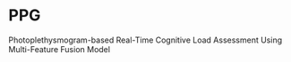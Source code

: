 # PPG
Photoplethysmogram-based Real-Time Cognitive Load Assessment Using Multi-Feature Fusion Model
